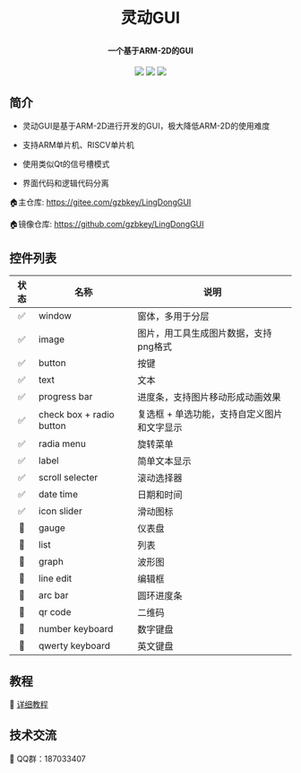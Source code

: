 <h1 align="center" style="margin: 30px 0 30px; font-weight: bold;">灵动GUI</h1>
<h4 align="center">一个基于ARM-2D的GUI</h4>
<p align="center">
	<a href="https://gitee.com/gzbkey/LingDongGUI/stargazers"><img src="https://gitee.com/gzbkey/LingDongGUI/badge/star.svg"></a>
	<a href="https://gitee.com/gzbkey/LingDongGUI/members"><img src="https://gitee.com/gzbkey/LingDongGUI/badge/fork.svg"></a>
	<a><img src="https://img.shields.io/github/license/gzbkey/LingDongGUI"></a>
</p>

## 简介

* 灵动GUI是基于ARM-2D进行开发的GUI，极大降低ARM-2D的使用难度

* 支持ARM单片机、RISCV单片机

* 使用类似Qt的信号槽模式

* 界面代码和逻辑代码分离

🏠️主仓库: https://gitee.com/gzbkey/LingDongGUI

🏠️镜像仓库: https://github.com/gzbkey/LingDongGUI


## 控件列表

| 状态 | 名称 | 说明 |
| :----:| ---- | ---- |
| ✅ | window | 窗体，多用于分层 |
| ✅ | image | 图片，用工具生成图片数据，支持png格式 |
| ✅ | button | 按键 |
| ✅ | text | 文本 |
| ✅ | progress bar | 进度条，支持图片移动形成动画效果 |
| ✅ | check box + radio button| 复选框 + 单选功能，支持自定义图片和文字显示 |
| ✅ | radia menu | 旋转菜单 |
| ✅ | label | 简单文本显示 |
| ✅ | scroll selecter | 滚动选择器 |
| ✅ | date time | 日期和时间 |
| ✅ | icon slider | 滑动图标 |
| 🔲 | gauge | 仪表盘 |
| 🔲 | list | 列表 |
| 🔲 | graph | 波形图 |
| 🔲 | line edit | 编辑框 |
| 🔲 | arc bar | 圆环进度条 |
| 🔲 | qr code | 二维码 |
| 🔲 | number keyboard | 数字键盘 |
| 🔲 | qwerty keyboard | 英文键盘 |

## 教程

📖 [详细教程](./docs/tutorial)

## 技术交流

🐧 QQ群：187033407



